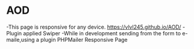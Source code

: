 # AOD
-This page is responsive for any device. https://vlvl245.github.io/AOD/
-Plugin applied Swiper
-While in development sending from the form to e-maile,using a plugin PHPMailer
Responsive Page
